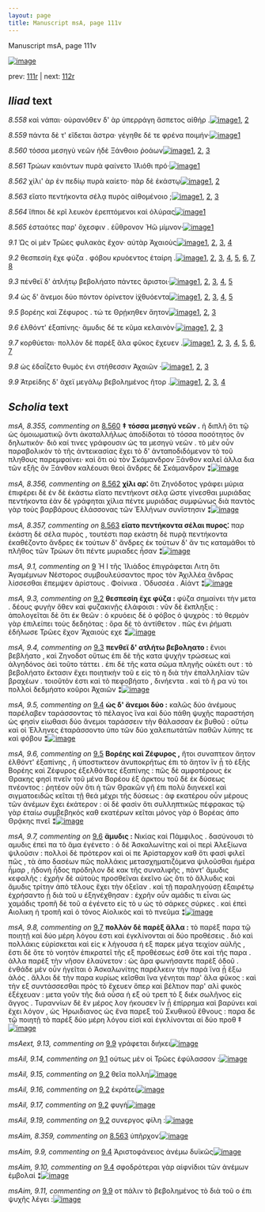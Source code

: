 ```yaml
---
layout: page
title: Manuscript msA, page 111v
---
```


Manuscript msA, page 111v

[![image](http://www.homermultitext.org/iipsrv?OBJ=IIP,1.0&FIF=/project/homer/pyramidal/deepzoom/hmt/vaimg/2017a/VA111VN_0614.tif&WID=100&CVT=JPEG)](http://www.homermultitext.org/ict2/?urn=urn:cite2:hmt:vaimg.2017a:VA111VN_0614)

prev:  [111r](../111r/) | next:  [112r](../112r/)

## *Iliad* text

*8.558* <a id="8.558"/> καὶ νάπαι· οὐρανόθεν δ' ὰρ ὑπερράγη ἄσπετος αἰθήρ .[![image](http://www.homermultitext.org/iipsrv?OBJ=IIP,1.0&FIF=/project/homer/pyramidal/deepzoom/hmt/vaimg/2017a/VA111VN_0614.tif&RGN=0.4314,0.2412,0.4625,0.0278&WID=1000&CVT=JPEG)](http://www.homermultitext.org/ict2/?urn=urn:cite2:hmt:vaimg.2017a:VA111VN_0614@0.4314,0.2412,0.4625,0.0278)[1](#msAil_8.360), [2](#msA_8.1)

*8.559* <a id="8.559"/> πάντα δὲ τ' εἴδεται ἄστρα· γέγηθε δέ τε φρένα ποιμήν·[![image](http://www.homermultitext.org/iipsrv?OBJ=IIP,1.0&FIF=/project/homer/pyramidal/deepzoom/hmt/vaimg/2017a/VA111VN_0614.tif&RGN=0.4625,0.263,0.4324,0.0285&WID=1000&CVT=JPEG)](http://www.homermultitext.org/ict2/?urn=urn:cite2:hmt:vaimg.2017a:VA111VN_0614@0.4625,0.263,0.4324,0.0285)[1](#msA_8.1)

*8.560* <a id="8.560"/> τόσσα μεσηγὺ νεῶν ἠδὲ Ξάνθοιο ῥοάων[![image](http://www.homermultitext.org/iipsrv?OBJ=IIP,1.0&FIF=/project/homer/pyramidal/deepzoom/hmt/vaimg/2017a/VA111VN_0614.tif&RGN=0.4464,0.281,0.3984,0.0301&WID=1000&CVT=JPEG)](http://www.homermultitext.org/ict2/?urn=urn:cite2:hmt:vaimg.2017a:VA111VN_0614@0.4464,0.281,0.3984,0.0301)[1](#msA_8.355), [2](#msAim_8.358), [3](#msA_8.1)

*8.561* <a id="8.561"/> Τρώων καιόντων πυρὰ 					φαίνετο Ἰ̈λιόθι πρό·[![image](http://www.homermultitext.org/iipsrv?OBJ=IIP,1.0&FIF=/project/homer/pyramidal/deepzoom/hmt/vaimg/2017a/VA111VN_0614.tif&RGN=0.4605,0.3005,0.3984,0.0301&WID=1000&CVT=JPEG)](http://www.homermultitext.org/ict2/?urn=urn:cite2:hmt:vaimg.2017a:VA111VN_0614@0.4605,0.3005,0.3984,0.0301)[1](#msA_8.1)

*8.562* <a id="8.562"/> χίλι' ὰρ ἐν πεδίῳ πυρὰ καίετο· πὰρ δὲ ἑκάστῳ[![image](http://www.homermultitext.org/iipsrv?OBJ=IIP,1.0&FIF=/project/homer/pyramidal/deepzoom/hmt/vaimg/2017a/VA111VN_0614.tif&RGN=0.4535,0.3178,0.4114,0.0316&WID=1000&CVT=JPEG)](http://www.homermultitext.org/ict2/?urn=urn:cite2:hmt:vaimg.2017a:VA111VN_0614@0.4535,0.3178,0.4114,0.0316)[1](#msA_8.356), [2](#msA_8.1)

*8.563* <a id="8.563"/> εἵατο πεντήκοντα σέλᾳ πυρὸς αἰθομένοιο ;[![image](http://www.homermultitext.org/iipsrv?OBJ=IIP,1.0&FIF=/project/homer/pyramidal/deepzoom/hmt/vaimg/2017a/VA111VN_0614.tif&RGN=0.4695,0.3373,0.3984,0.0301&WID=1000&CVT=JPEG)](http://www.homermultitext.org/ict2/?urn=urn:cite2:hmt:vaimg.2017a:VA111VN_0614@0.4695,0.3373,0.3984,0.0301)[1](#msA_8.1), [2](#msA_8.357), [3](#msAim_8.359)

*8.564* <a id="8.564"/> ἵ̈πποι δὲ κρῖ λευκὸν ἐρεπτόμενοι καὶ ὀλύρας[![image](http://www.homermultitext.org/iipsrv?OBJ=IIP,1.0&FIF=/project/homer/pyramidal/deepzoom/hmt/vaimg/2017a/VA111VN_0614.tif&RGN=0.4695,0.3546,0.3884,0.0331&WID=1000&CVT=JPEG)](http://www.homermultitext.org/ict2/?urn=urn:cite2:hmt:vaimg.2017a:VA111VN_0614@0.4695,0.3546,0.3884,0.0331)[1](#msA_8.1)

*8.565* <a id="8.565"/> ἑσταότες παρ' ὄχεσφιν . ἐΰθρονον Ἠῶ μίμνον·[![image](http://www.homermultitext.org/iipsrv?OBJ=IIP,1.0&FIF=/project/homer/pyramidal/deepzoom/hmt/vaimg/2017a/VA111VN_0614.tif&RGN=0.4675,0.3734,0.3884,0.0331&WID=1000&CVT=JPEG)](http://www.homermultitext.org/ict2/?urn=urn:cite2:hmt:vaimg.2017a:VA111VN_0614@0.4675,0.3734,0.3884,0.0331)[1](#msA_8.1)

*9.1* <a id="9.1"/> Ὡς οἱ μὲν Τρῶες φυλακὰς ἔχον· αὐτὰρ Ἀχαιοὺς[![image](http://www.homermultitext.org/iipsrv?OBJ=IIP,1.0&FIF=/project/homer/pyramidal/deepzoom/hmt/vaimg/2017a/VA111VN_0614.tif&RGN=0.4104,0.5387,0.4805,0.0323&WID=1000&CVT=JPEG)](http://www.homermultitext.org/ict2/?urn=urn:cite2:hmt:vaimg.2017a:VA111VN_0614@0.4104,0.5387,0.4805,0.0323)[1](#msA_9.2), [2](#msA_9.667), [3](#msAil_9.14), [4](#msA_9.1)

*9.2* <a id="9.2"/> θεσπεσίη ἔχε φύζα . φόβου κρυόεντος ἑταίρη .[![image](http://www.homermultitext.org/iipsrv?OBJ=IIP,1.0&FIF=/project/homer/pyramidal/deepzoom/hmt/vaimg/2017a/VA111VN_0614.tif&RGN=0.4735,0.5635,0.4424,0.0278&WID=1000&CVT=JPEG)](http://www.homermultitext.org/ict2/?urn=urn:cite2:hmt:vaimg.2017a:VA111VN_0614@0.4735,0.5635,0.4424,0.0278)[1](#msA_9.667), [2](#msAil_9.18), [3](#msAil_9.19), [4](#msAil_9.15), [5](#msA_9.3), [6](#msAil_9.16), [7](#msAil_9.17), [8](#msA_9.1)

*9.3* <a id="9.3"/> πένθεϊ δ' ἀτλήτῳ βεβολήατο πάντες ἄριστοι·[![image](http://www.homermultitext.org/iipsrv?OBJ=IIP,1.0&FIF=/project/homer/pyramidal/deepzoom/hmt/vaimg/2017a/VA111VN_0614.tif&RGN=0.4755,0.5845,0.4444,0.0255&WID=1000&CVT=JPEG)](http://www.homermultitext.org/ict2/?urn=urn:cite2:hmt:vaimg.2017a:VA111VN_0614@0.4755,0.5845,0.4444,0.0255)[1](#msA_9.667), [2](#msAil_9.21), [3](#msA_9.4), [4](#msAil_9.20), [5](#msA_9.1)

*9.4* <a id="9.4"/> ὡς δ' ἄνεμοι δύο πόντον ὀρίνετον ἰ̈χθυόεντα[![image](http://www.homermultitext.org/iipsrv?OBJ=IIP,1.0&FIF=/project/homer/pyramidal/deepzoom/hmt/vaimg/2017a/VA111VN_0614.tif&RGN=0.4705,0.6003,0.4154,0.024&WID=1000&CVT=JPEG)](http://www.homermultitext.org/ict2/?urn=urn:cite2:hmt:vaimg.2017a:VA111VN_0614@0.4705,0.6003,0.4154,0.024)[1](#msA_9.667), [2](#msAim_9.9), [3](#msAim_9.10), [4](#msA_9.5), [5](#msA_9.1)

*9.5* <a id="9.5"/> βορέης καὶ Ζέφυρος . τώ τε Θρῄκηθεν ἄητον[![image](http://www.homermultitext.org/iipsrv?OBJ=IIP,1.0&FIF=/project/homer/pyramidal/deepzoom/hmt/vaimg/2017a/VA111VN_0614.tif&RGN=0.4755,0.6206,0.4284,0.0233&WID=1000&CVT=JPEG)](http://www.homermultitext.org/ict2/?urn=urn:cite2:hmt:vaimg.2017a:VA111VN_0614@0.4755,0.6206,0.4284,0.0233)[1](#msA_9.667), [2](#msA_9.6), [3](#msA_9.1)

*9.6* <a id="9.6"/> ἐλθόντ' ἐξαπίνης· ἄμυδις δέ τε κῦμα κελαινὸν·[![image](http://www.homermultitext.org/iipsrv?OBJ=IIP,1.0&FIF=/project/homer/pyramidal/deepzoom/hmt/vaimg/2017a/VA111VN_0614.tif&RGN=0.4775,0.6394,0.4294,0.027&WID=1000&CVT=JPEG)](http://www.homermultitext.org/ict2/?urn=urn:cite2:hmt:vaimg.2017a:VA111VN_0614@0.4775,0.6394,0.4294,0.027)[1](#msA_9.667), [2](#msA_9.7), [3](#msA_9.1)

*9.7* <a id="9.7"/> κορθύεται· πολλὸν δὲ παρὲξ ἅλα φῦκος ἔχευεν .[![image](http://www.homermultitext.org/iipsrv?OBJ=IIP,1.0&FIF=/project/homer/pyramidal/deepzoom/hmt/vaimg/2017a/VA111VN_0614.tif&RGN=0.4765,0.6597,0.4344,0.027&WID=1000&CVT=JPEG)](http://www.homermultitext.org/ict2/?urn=urn:cite2:hmt:vaimg.2017a:VA111VN_0614@0.4765,0.6597,0.4344,0.027)[1](#msA_9.667), [2](#msAil_9.24), [3](#msA_9.8), [4](#msAil_9.22), [5](#msAint_9.12), [6](#msAil_9.23), [7](#msA_9.1)

*9.8* <a id="9.8"/> ὡς ἐδαΐζετο θυμὸς ἐνι στήθεσσιν Ἀχαιῶν ·[![image](http://www.homermultitext.org/iipsrv?OBJ=IIP,1.0&FIF=/project/homer/pyramidal/deepzoom/hmt/vaimg/2017a/VA111VN_0614.tif&RGN=0.4775,0.6777,0.4084,0.024&WID=1000&CVT=JPEG)](http://www.homermultitext.org/ict2/?urn=urn:cite2:hmt:vaimg.2017a:VA111VN_0614@0.4775,0.6777,0.4084,0.024)[1](#msA_9.667), [2](#msAil_9.25), [3](#msA_9.1)

*9.9* <a id="9.9"/> Ἀτρείδης δ' ἄχεϊ μεγάλῳ βεβολημένος ῆτορ .[![image](http://www.homermultitext.org/iipsrv?OBJ=IIP,1.0&FIF=/project/homer/pyramidal/deepzoom/hmt/vaimg/2017a/VA111VN_0614.tif&RGN=0.4795,0.6972,0.4134,0.0278&WID=1000&CVT=JPEG)](http://www.homermultitext.org/ict2/?urn=urn:cite2:hmt:vaimg.2017a:VA111VN_0614@0.4795,0.6972,0.4134,0.0278)[1](#msA_9.667), [2](#msAext_9.13), [3](#msAim_9.11), [4](#msA_9.1)

## *Scholia* text

*msA, 8.355, commenting on* [8.560](#8.560)  <a id="msA_8.355"/> **‡ τόσσα μεσηγύ νεῶν .** ἡ διπλῆ ὅτι τῷ ὡς ὁμοιωματικῷ ὄντι ἀκαταλλήλως ἀποδίδοται τὸ τόσσα ποσότητος ὂν δηλωτικόν· διὸ καί τινες γράφουσιν ὡς τα μεσηγὺ νεῶν . τὸ μὲν οὖν παραβολικὸν τὸ τῆς ἀντεικασίας ἔχει τὸ δ' ἀνταποδιδόμενον τὸ τοῦ πληθους παρεμφαίνει· καὶ ὅτι οὐ τὸν Σκάμανδρον Ξάνθον καλεῖ ἀλλα δια τῶν εξῆς ὃν Ξάνθον καλέουσι θεοὶ ἄνδρες δὲ Σκάμανδρον ⁑[![image](http://www.homermultitext.org/iipsrv?OBJ=IIP,1.0&FIF=/project/homer/pyramidal/deepzoom/hmt/vaimg/2017a/VA111VN_0614.tif&RGN=0.1884,0.1235,0.6944,0.0739&WID=1000&CVT=JPEG)](http://www.homermultitext.org/ict2/?urn=urn:cite2:hmt:vaimg.2017a:VA111VN_0614@0.1884,0.1235,0.6944,0.0739)

*msA, 8.356, commenting on* [8.562](#8.562)  <a id="msA_8.356"/> **χίλι αρ⁚** ὅτι Ζηνόδοτος γράφει μύρια ἐπιφέρει δὲ ἐν δὲ ἑκάστω εἵατο πεντήκοντ σέλᾳ ὥστε γίνεσθαι μυριάδας πεντήκοντα ἐὰν δὲ γράφηται χίλια πέντε μυριάδας συμφώνως διὰ παντὸς γὰρ τοὺς βαρβάρους ἐλάσσονας τῶν Ἑλλήνων συνἵστησιν ⁑[![image](http://www.homermultitext.org/iipsrv?OBJ=IIP,1.0&FIF=/project/homer/pyramidal/deepzoom/hmt/vaimg/2017a/VA111VN_0614.tif&RGN=0.1856,0.1769,0.7068,0.0538&WID=1000&CVT=JPEG)](http://www.homermultitext.org/ict2/?urn=urn:cite2:hmt:vaimg.2017a:VA111VN_0614@0.1856,0.1769,0.7068,0.0538)

*msA, 8.357, commenting on* [8.563](#8.563)  <a id="msA_8.357"/> **εἵατο πεντήκοντα σέλαι πυρος⁚** παρ ἑκάστη δὲ σέλα πυρὸς , τουτέστι παρ εκάστη δὲ πυρᾷ πεντήκοντα ἐκαθέζοντο ἄνδρες ἐκ τούτων δ' ἄνδρες ἐκ τούτων δ' ἄν τις καταμάθοι τὸ πλῆθος τῶν Τρώων ὅτι πέντε μυριαδες ἦσαν ⁑[![image](http://www.homermultitext.org/iipsrv?OBJ=IIP,1.0&FIF=/project/homer/pyramidal/deepzoom/hmt/vaimg/2017a/VA111VN_0614.tif&RGN=0.1964,0.2046,0.688,0.0712&WID=1000&CVT=JPEG)](http://www.homermultitext.org/ict2/?urn=urn:cite2:hmt:vaimg.2017a:VA111VN_0614@0.1964,0.2046,0.688,0.0712)

*msA, 9.1, commenting on* [9](#9)  <a id="msA_9.1"/> Ἡ Ι τῆς Ἱλιάδος ἐπιγράφεται Λιτη ὅτι Ἀγαμέμνων Νέστορος συμβουλεύσαντος προς τὸν Ἀχιλλέα ἄνδρας λίσσεσθαι ἔπεμψεν ἀρίστους . Φοίνικα . Ὀδυσσέα . Αἰάντ ⁑[![image](http://www.homermultitext.org/iipsrv?OBJ=IIP,1.0&FIF=/project/homer/pyramidal/deepzoom/hmt/vaimg/2017a/VA111VN_0614.tif&RGN=0.1722,0.2637,0.2623,0.0518&WID=1000&CVT=JPEG)](http://www.homermultitext.org/ict2/?urn=urn:cite2:hmt:vaimg.2017a:VA111VN_0614@0.1722,0.2637,0.2623,0.0518)

*msA, 9.3, commenting on* [9.2](#9.2)  <a id="msA_9.3"/> **θεσπεσίη ἔχε φύζα :** φύζα σημαίνει τὴν μετα . δέους φυγὴν ὅθεν καὶ φυζακινῇς ἐλάφοισι : νῦν δὲ ἔκπληξις : ἀπολογεῖται δὲ ὅτι ἐκ θεῶν : ὁ κρυόεις δὲ ὁ φόβος ὁ ψυχρὸς : τὸ θερμὸν γὰρ ἐπιλείπει τοὺς δεδηότας : ὅρα δὲ τὸ ἀντίθετον . πῶς ἐνι ῥήματι ἐδήλωσε Τρῶες ἔχον Ἄχαιοὺς εχε ⁑[![image](http://www.homermultitext.org/iipsrv?OBJ=IIP,1.0&FIF=/project/homer/pyramidal/deepzoom/hmt/vaimg/2017a/VA111VN_0614.tif&RGN=0.1842,0.3539,0.2372,0.0872&WID=1000&CVT=JPEG)](http://www.homermultitext.org/ict2/?urn=urn:cite2:hmt:vaimg.2017a:VA111VN_0614@0.1842,0.3539,0.2372,0.0872)

*msA, 9.4, commenting on* [9.3](#9.3)  <a id="msA_9.4"/> **πενθεϊ δ' ατλήτω βεβοληατο :** ἔνιοι βεβλήατο , καὶ Ζηνοδοτ οὕτως ἐπι δὲ τῆς κατα ψυχὴν τρώσεως καὶ ἀλγηδόνος ἀεὶ τοῦτο τάττει . ἐπι δὲ τῆς κατα σῶμα πληγῆς οὐκέτι ουτ : τὸ βεβολήατο ἔκτασιν ἔχει ποιητικὴν τοῦ ε εἰς τὸ η διὰ τὴν ἐπαλληλίαν τῶν βραχέων . τοιοῦτόν ἐστι καὶ τὸ πεφοβήατο , δινήεντα . καὶ τὸ ῆ ρα νύ τοι πολλοὶ δεδμήατο κοῦροι Ἀχαιῶν ⁑[![image](http://www.homermultitext.org/iipsrv?OBJ=IIP,1.0&FIF=/project/homer/pyramidal/deepzoom/hmt/vaimg/2017a/VA111VN_0614.tif&RGN=0.1842,0.4343,0.2462,0.1134&WID=1000&CVT=JPEG)](http://www.homermultitext.org/ict2/?urn=urn:cite2:hmt:vaimg.2017a:VA111VN_0614@0.1842,0.4343,0.2462,0.1134)

*msA, 9.5, commenting on* [9.4](#9.4)  <a id="msA_9.5"/> **ὡς δ' ἄνεμοι δύο :** καλῶς δύο ἀνέμους παρέλαβεν ταράσσοντας τὸ πέλαγος ἵνα καὶ δύο πάθη ψυχῆς παραστήση ὡς φησὶν εἰωθασι δύο ἄνεμοι ταράσσειν τὴν θάλασσαν ἐκ βυθοῦ : οὕτω καὶ οἱ Ἑλληνες ἐταράσσοντο ὑπο τῶν δύο χαλεπωτάτῶν παθῶν λύπης τε καὶ φόβου ⁑[![image](http://www.homermultitext.org/iipsrv?OBJ=IIP,1.0&FIF=/project/homer/pyramidal/deepzoom/hmt/vaimg/2017a/VA111VN_0614.tif&RGN=0.1762,0.5409,0.2482,0.0947&WID=1000&CVT=JPEG)](http://www.homermultitext.org/ict2/?urn=urn:cite2:hmt:vaimg.2017a:VA111VN_0614@0.1762,0.5409,0.2482,0.0947)

*msA, 9.6, commenting on* [9.5](#9.5)  <a id="msA_9.6"/> **Βορέης καὶ Ζέφυρος ,** ἤτοι συναπτεον ἄητον ἐλθόντ' ἐξαπίνης , ἢ ὑποστικτεον ἀνυποκρήτως ἐπι τὸ ἄητον ἵν ᾖ τὸ ἑξῆς Βορέης καὶ Ζέφυρος ἐξελθόντες ἐξαπίνης : πῶς δὲ αμφοτέρους ἐκ Θρακης φησὶ πνεῖν τοῦ μένα Βορέου ἐξ άρκτου τοῦ δὲ ἐκ δύσεως πνέοντος : ῥητέον οὖν ὅτι ἡ τῶν Θρακῶν γῆ ἐπι πολὺ διηνεκεῖ καὶ σιγματοειδῶς κεῖται τῇ θεά μέχρι τῆς δύσεως : ἀφ εκατέρου οὖν μέρους τῶν ἀνέμων ἔχει ἑκάτερον : οἱ δὲ φασὶν ὅτι συλληπτικῶς πέφρακας τῷ γὰρ ἑταίω συμβεβηκός καθ εκατέρων κεῖται μόνος γὰρ ὁ Βορέας ἀπο Θρᾴκης πνεῖ ⁑[![image](http://www.homermultitext.org/iipsrv?OBJ=IIP,1.0&FIF=/project/homer/pyramidal/deepzoom/hmt/vaimg/2017a/VA111VN_0614.tif&RGN=0.1862,0.6258,0.7237,0.148&WID=1000&CVT=JPEG)](http://www.homermultitext.org/ict2/?urn=urn:cite2:hmt:vaimg.2017a:VA111VN_0614@0.1862,0.6258,0.7237,0.148)

*msA, 9.7, commenting on* [9.6](#9.6)  <a id="msA_9.7"/> **ἄμυδις :** Νικίας καὶ Πάμφιλος . δασύνουσι τὸ αμυδις ἐπεὶ πα τὸ ἅμα ἐγένετο : ὁ δὲ Ἀσκαλωνίτης καὶ οἱ περὶ Ἀλεξίωνα ψιλοῦσιν : πολλοὶ δὲ πρότερον καὶ οἱ πε Ἀρίσταρχον καθ ὅτι φασὶ φιλεῖ πῶς , τὰ ἀπο δασέων πῶς πολλάκις μετασχηματιζόμενα ψιλοῦσθαι ἡμέρα ἦμαρ , ἡδονὴ ἦδος πρόδηλον δὲ κακ τῆς συναλιφῆς , πάντ' ἄμυδις κεφαλῆς : ἐχρῆν δὲ αὐτοὺς προσθεῖναι ἐκεῖνο ὡς ὅτι τὸ ἄλλυδις καὶ ἄμυδις τρίτην ἀπὸ τέλους ἔχει τὴν ὀξεῖαν . καὶ τῇ παραληγούσῃ ἐξαιρέτῳ ἐχρήσαντο ᾗ διὰ τοῦ υ ἐξηνέχθησαν : ἐχρῆν οὖν αμάδις τι εἶναι ὡς χαμάδις τροπῆ δὲ τοῦ α ἐγένετο εἰς τὸ υ ὡς τὸ σάρκες σύρκες . καὶ ἐπεὶ Αιολικη ἡ τροπῆ καὶ ὁ τόνος Αἰολικὸς καὶ τὸ πνεῦμα ⁑[![image](http://www.homermultitext.org/iipsrv?OBJ=IIP,1.0&FIF=/project/homer/pyramidal/deepzoom/hmt/vaimg/2017a/VA111VN_0614.tif&RGN=0.1862,0.7333,0.7217,0.0999&WID=1000&CVT=JPEG)](http://www.homermultitext.org/ict2/?urn=urn:cite2:hmt:vaimg.2017a:VA111VN_0614@0.1862,0.7333,0.7217,0.0999)

*msA, 9.8, commenting on* [9.7](#9.7)  <a id="msA_9.8"/> **πολλὸν δὲ παρὲξ ἄλλα :** τὸ παρὲξ παρα τῷ ποιητῇ καὶ δύο μέρη λόγου ἐστι καὶ ἐγκλίνονται αἱ δύο προθέσεις . διὸ καὶ πολλάκις εὑρίσκεται καὶ εἰς κ λήγουσα ἡ εξ παρεκ μέγα τειχίον αὐλῆς , ἔστι δὲ ὅτε τὸ νοητὸν ἐπικρατεῖ τῆς εξ προθέσεως ἐσθ ὅτε καὶ τῆς παρα . ἀλλα παρὲξ τὴν νῆσον ἐλαύνετον : ὡς ἄρα φωνήσαντε παρὲξ ὁδοῦ . ἐνθάδε μὲν οὖν ἡγεῖται ὁ Ἀσκαλωνίτης παρέλκειν τὴν παρά ἵνα ᾖ ἕξω ἁλός . ἄλλοι δὲ τὴν παρα κυρίως κεῖσθαι ἵνα γένηται παρ' ἅλα φῦκος : καὶ τὴν εξ συντάσσεσθαι πρὸς τὸ ἔχευεν ὅπερ καὶ βέλτιον παρ' αλὶ φυκὸς ἐξέχευαν : μετα γοῦν τῆς διά οὖσα ἡ εξ οὐ τρεπ τὸ ξ διέκ σωλῆνος εἰς ἄγγος . Τυραννίων δὲ ἓν μέρος λογ ήκουσεν ἵν ᾖ ἐπίρρημα καὶ βαρύνει καὶ ἔχει λόγον , ὡς Ἡρωιδιανος ὡς ἔνα παρεξ τοῦ Σκυθικοῦ ἔθνους : παρα δε τῷ ποιητῇ τὸ παρέξ δύο μέρη λόγου εἰσὶ καὶ ἐγκλίνονται αἱ δύο προθ ‡[![image](http://www.homermultitext.org/iipsrv?OBJ=IIP,1.0&FIF=/project/homer/pyramidal/deepzoom/hmt/vaimg/2017a/VA111VN_0614.tif&RGN=0.1491,0.7941,0.7638,0.1119&WID=1000&CVT=JPEG)](http://www.homermultitext.org/ict2/?urn=urn:cite2:hmt:vaimg.2017a:VA111VN_0614@0.1491,0.7941,0.7638,0.1119)

*msAext, 9.13, commenting on* [9.9](#9.9)  <a id="msAext_9.13"/> γράφεται διήκει[![image](http://www.homermultitext.org/iipsrv?OBJ=IIP,1.0&FIF=/project/homer/pyramidal/deepzoom/hmt/vaimg/2017a/VA111VN_0614.tif&RGN=0.1471,0.7183,0.0631,0.0383&WID=1000&CVT=JPEG)](http://www.homermultitext.org/ict2/?urn=urn:cite2:hmt:vaimg.2017a:VA111VN_0614@0.1471,0.7183,0.0631,0.0383)

*msAil, 9.14, commenting on* [9.1](#9.1)  <a id="msAil_9.14"/> οὑτως μὲν οἱ Τρῶες ἐφύλασσον :[![image](http://www.homermultitext.org/iipsrv?OBJ=IIP,1.0&FIF=/project/homer/pyramidal/deepzoom/hmt/vaimg/2017a/VA111VN_0614.tif&RGN=0.5784,0.5429,0.1206,0.0115&WID=1000&CVT=JPEG)](http://www.homermultitext.org/ict2/?urn=urn:cite2:hmt:vaimg.2017a:VA111VN_0614@0.5784,0.5429,0.1206,0.0115)

*msAil, 9.15, commenting on* [9.2](#9.2)  <a id="msAil_9.15"/> θεῖα πολλη[![image](http://www.homermultitext.org/iipsrv?OBJ=IIP,1.0&FIF=/project/homer/pyramidal/deepzoom/hmt/vaimg/2017a/VA111VN_0614.tif&RGN=0.5082,0.5667,0.0465,0.0115&WID=1000&CVT=JPEG)](http://www.homermultitext.org/ict2/?urn=urn:cite2:hmt:vaimg.2017a:VA111VN_0614@0.5082,0.5667,0.0465,0.0115)

*msAil, 9.16, commenting on* [9.2](#9.2)  <a id="msAil_9.16"/> ἐκράτει[![image](http://www.homermultitext.org/iipsrv?OBJ=IIP,1.0&FIF=/project/homer/pyramidal/deepzoom/hmt/vaimg/2017a/VA111VN_0614.tif&RGN=0.5876,0.5637,0.0353,0.0108&WID=1000&CVT=JPEG)](http://www.homermultitext.org/ict2/?urn=urn:cite2:hmt:vaimg.2017a:VA111VN_0614@0.5876,0.5637,0.0353,0.0108)

*msAil, 9.17, commenting on* [9.2](#9.2)  <a id="msAil_9.17"/> φυγή[![image](http://www.homermultitext.org/iipsrv?OBJ=IIP,1.0&FIF=/project/homer/pyramidal/deepzoom/hmt/vaimg/2017a/VA111VN_0614.tif&RGN=0.6301,0.5634,0.0245,0.0108&WID=1000&CVT=JPEG)](http://www.homermultitext.org/ict2/?urn=urn:cite2:hmt:vaimg.2017a:VA111VN_0614@0.6301,0.5634,0.0245,0.0108)

*msAil, 9.19, commenting on* [9.2](#9.2)  <a id="msAil_9.19"/> συνεργος φίλη :[![image](http://www.homermultitext.org/iipsrv?OBJ=IIP,1.0&FIF=/project/homer/pyramidal/deepzoom/hmt/vaimg/2017a/VA111VN_0614.tif&RGN=0.8299,0.5607,0.0473,0.0096&WID=1000&CVT=JPEG)](http://www.homermultitext.org/ict2/?urn=urn:cite2:hmt:vaimg.2017a:VA111VN_0614@0.8299,0.5607,0.0473,0.0096)

*msAim, 8.359, commenting on* [8.563](#8.563)  <a id="msAim_8.359"/> ὑπῆρχον⁚[![image](http://www.homermultitext.org/iipsrv?OBJ=IIP,1.0&FIF=/project/homer/pyramidal/deepzoom/hmt/vaimg/2017a/VA111VN_0614.tif&RGN=0.4168,0.3476,0.0436,0.0273&WID=1000&CVT=JPEG)](http://www.homermultitext.org/ict2/?urn=urn:cite2:hmt:vaimg.2017a:VA111VN_0614@0.4168,0.3476,0.0436,0.0273)

*msAim, 9.9, commenting on* [9.4](#9.4)  <a id="msAim_9.9"/> Ἀριστοφάνειος ἀνέμω δυϊκῶς[![image](http://www.homermultitext.org/iipsrv?OBJ=IIP,1.0&FIF=/project/homer/pyramidal/deepzoom/hmt/vaimg/2017a/VA111VN_0614.tif&RGN=0.4104,0.6093,0.0701,0.0293&WID=1000&CVT=JPEG)](http://www.homermultitext.org/ict2/?urn=urn:cite2:hmt:vaimg.2017a:VA111VN_0614@0.4104,0.6093,0.0701,0.0293)

*msAim, 9.10, commenting on* [9.4](#9.4)  <a id="msAim_9.10"/> σφοδρότεραι γὰρ αἰφνίδιοι τῶν ἀνέμων ἐμβολαί ⁑[![image](http://www.homermultitext.org/iipsrv?OBJ=IIP,1.0&FIF=/project/homer/pyramidal/deepzoom/hmt/vaimg/2017a/VA111VN_0614.tif&RGN=0.4124,0.6506,0.0691,0.0503&WID=1000&CVT=JPEG)](http://www.homermultitext.org/ict2/?urn=urn:cite2:hmt:vaimg.2017a:VA111VN_0614@0.4124,0.6506,0.0691,0.0503)

*msAim, 9.11, commenting on* [9.9](#9.9)  <a id="msAim_9.11"/> οτ πάλιν τὸ βεβολημένος τὸ διὰ τοῦ ο ἐπι ψυχῆς λέγει :[![image](http://www.homermultitext.org/iipsrv?OBJ=IIP,1.0&FIF=/project/homer/pyramidal/deepzoom/hmt/vaimg/2017a/VA111VN_0614.tif&RGN=0.4134,0.704,0.0721,0.0301&WID=1000&CVT=JPEG)](http://www.homermultitext.org/ict2/?urn=urn:cite2:hmt:vaimg.2017a:VA111VN_0614@0.4134,0.704,0.0721,0.0301)